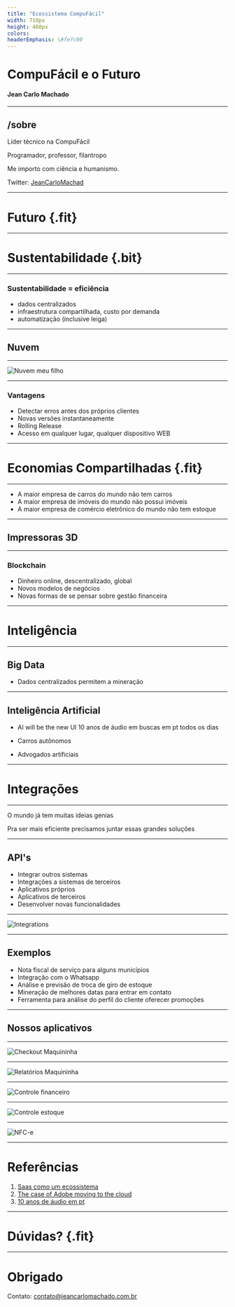 ```yaml
---
title: "Ecossistema CompuFácil"
width: 710px
height: 460px
colors:
headerEmphasis: \#fe7c00
---
```


# CompuFácil e o Futuro

#### Jean Carlo Machado

----

## /sobre

Líder técnico na CompuFácil

Programador, professor, filantropo

Me importo com ciência e humanismo.

Twitter: [JeanCarloMachad](https://twitter.com/JeanCarloMachad)


----

# Futuro {.fit}

----

# Sustentabilidade {.bit}

----

### Sustentabilidade = eficiência


 - dados centralizados
 - infraestrutura compartilhada, custo por demanda
 - automatização (inclusive leiga)

---

## Nuvem

---

![Nuvem meu filho](/home/jean/projects/talks-courses/compufacil_ecossystem/nuvem_meu_filho.jpeg)

---

### Vantagens

 - Detectar erros antes dos próprios clientes
 - Novas versões instantaneamente
 - Rolling Release
 - Acesso em qualquer lugar, qualquer dispositivo WEB

---

# Economias Compartilhadas {.fit}

---

 - A maior empresa de carros do mundo não tem carros
 - A maior empresa de imóveis do mundo não possui imóveis
 - A maior empresa de comércio eletrônico do mundo não tem estoque

---

## Impressoras 3D

---

### Blockchain

 - Dinheiro online, descentralizado, global
 - Novos modelos de negócios
 - Novas formas de se pensar sobre gestão financeira

---

# Inteligência

---

## Big Data

- Dados centralizados permitem a mineração


---

## Inteligência Artificial

- AI will be the new UI
    10 anos de áudio em buscas em pt todos os dias

- Carros autônomos
- Advogados artificiais

---

# Integrações

---

O mundo já tem muitas ideias genias

Pra ser mais eficiente precisamos juntar essas grandes soluções

---

## API's

- Integrar outros sistemas
- Integrações a sistemas de terceiros
- Aplicativos próprios
- Aplicativos de terceiros
- Desenvolver novas funcionalidades

---

![Integrations](/home/jean/projects/talks-courses/compufacil_ecossystem/integrations.svg)

---

## Exemplos

- Nota fiscal de serviço para alguns municípios
- Integração com o Whatsapp
- Análise e previsão de troca de giro de estoque
- Mineração de melhores datas para entrar em contato
- Ferramenta para análise do perfil do cliente oferecer
    promoções

---

## Nossos aplicativos

---

![Checkout Maquininha](/home/jean/projects/talks-courses/compufacil_ecossystem/maquininha_checkout.png)

---

![Relatórios Maquininha](/home/jean/projects/talks-courses/compufacil_ecossystem/maquininha_relatorios.png)

---

![Controle financeiro](/home/jean/projects/talks-courses/compufacil_ecossystem/android_financeiro.png)

---

![Controle estoque](/home/jean/projects/talks-courses/compufacil_ecossystem/controle_estoque.png)

---

![NFC-e](/home/jean/projects/talks-courses/compufacil_ecossystem/nfce.png)

---

# Referências

1. [Saas como um ecossistema](https://www.slideshare.net/saasu/saas-as-an-ecosystem-presentation)
2. [The case of Adobe moving to the cloud](https://www.computerworld.com/article/3069711/software-as-a-service/transitioning-to-the-cloud-adobe-hits-it-out-of-the-park.html)
3. [10 anos de áudio em pt](http://revistagalileu.globo.com/Revista/Common/0,,EMI341118-17770,00-A+PESQUISA+POR+VOZ+SERA+ESSENCIAL+NA+INTERNET+DAS+COISAS.htmlk)

---

# Dúvidas? {.fit}

---

# Obrigado

Contato: contato@jeancarlomachado.com.br
